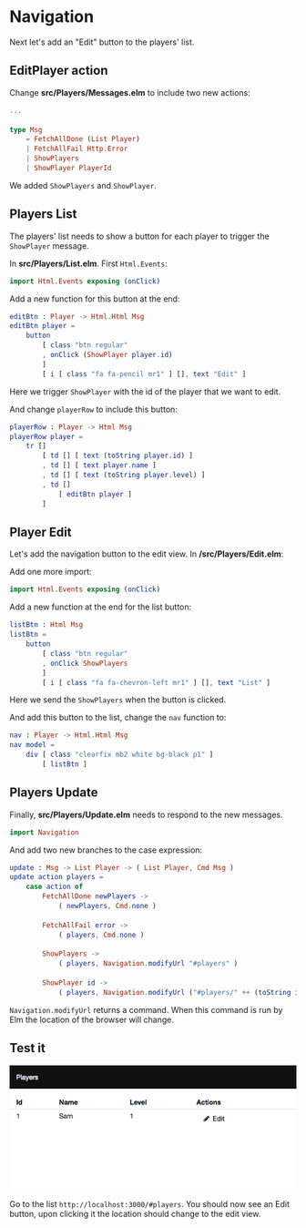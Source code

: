 # Navigation

Next let's add an "Edit" button to the players' list.

## EditPlayer action

Change __src/Players/Messages.elm__ to include two new actions:

```elm
...

type Msg
    = FetchAllDone (List Player)
    | FetchAllFail Http.Error
    | ShowPlayers
    | ShowPlayer PlayerId
```

We added `ShowPlayers` and `ShowPlayer`.

## Players List

The players' list needs to show a button for each player to trigger the `ShowPlayer` message.

In __src/Players/List.elm__. First `Html.Events`:

```elm
import Html.Events exposing (onClick)
```

Add a new function for this button at the end:

```elm
editBtn : Player -> Html.Html Msg
editBtn player =
    button
        [ class "btn regular"
        , onClick (ShowPlayer player.id)
        ]
        [ i [ class "fa fa-pencil mr1" ] [], text "Edit" ]
```

Here we trigger `ShowPlayer` with the id of the player that we want to edit.

And change `playerRow` to include this button:

```elm
playerRow : Player -> Html Msg
playerRow player =
    tr []
        [ td [] [ text (toString player.id) ]
        , td [] [ text player.name ]
        , td [] [ text (toString player.level) ]
        , td []
            [ editBtn player ]
        ]
```

## Player Edit

Let's add the navigation button to the edit view. In __/src/Players/Edit.elm__:

Add one more import:

```elm
import Html.Events exposing (onClick)
```

Add a new function at the end for the list button:

```elm
listBtn : Html Msg
listBtn =
    button
        [ class "btn regular"
        , onClick ShowPlayers
        ]
        [ i [ class "fa fa-chevron-left mr1" ] [], text "List" ]
```

Here we send the `ShowPlayers` when the button is clicked.

And add this button to the list, change the `nav` function to:

```elm
nav : Player -> Html.Html Msg
nav model =
    div [ class "clearfix mb2 white bg-black p1" ]
        [ listBtn ]
```

## Players Update

Finally, __src/Players/Update.elm__ needs to respond to the new messages.

```elm
import Navigation
```

And add two new branches to the case expression:

```elm
update : Msg -> List Player -> ( List Player, Cmd Msg )
update action players =
    case action of
        FetchAllDone newPlayers ->
            ( newPlayers, Cmd.none )

        FetchAllFail error ->
            ( players, Cmd.none )

        ShowPlayers ->
            ( players, Navigation.modifyUrl "#players" )

        ShowPlayer id ->
            ( players, Navigation.modifyUrl ("#players/" ++ (toString id)) )
```

`Navigation.modifyUrl` returns a command. When this command is run by Elm the location of the browser will change.

## Test it

![screenshot](screenshot.png)

Go to the list `http://localhost:3000/#players`. You should now see an Edit button, upon clicking it the location should change to the edit view.
